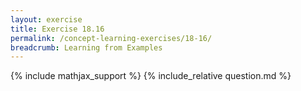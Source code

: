 ```yaml
---
layout: exercise
title: Exercise 18.16
permalink: /concept-learning-exercises/18-16/
breadcrumb: Learning from Examples
---
```


{% include mathjax_support %}
{% include_relative question.md %}

